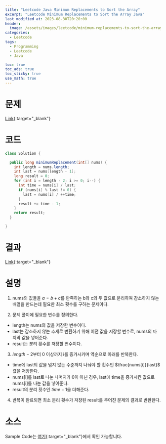```yaml
---
title: "Leetcode Java Minimum Replacements to Sort the Array"
excerpt: "Leetcode Minimum Replacements to Sort the Array Java"
last_modified_at: 2023-08-30T20:20:00
header:
  image: /assets/images/leetcode/minimum-replacements-to-sort-the-array.png
categories:
  - Leetcode
tags:
  - Programming
  - Leetcode
  - Java

toc: true
toc_ads: true
toc_sticky: true
use_math: true
---
```

# 문제
[Link](https://leetcode.com/problems/minimum-replacements-to-sort-the-array){:target="_blank"}

# 코드
```java
class Solution {

  public long minimumReplacement(int[] nums) {
    int length = nums.length;
    int last = nums[length - 1];
    long result = 0;
    for (int i = length - 2; i >= 0; i--) {
      int time = nums[i] / last;
      if (nums[i] % last != 0) {
        last = nums[i] / ++time;
      }
      result += time - 1;
    }
    return result;
  }

}
```

# 결과
[Link](https://leetcode.com/problems/minimum-replacements-to-sort-the-array/submissions/1035887660/){:target="_blank"}

# 설명
1. nums의 값들을 $a = b + c$를 만족하는 b와 c의 두 값으로 분리하여 감소하지 않는 배열을 만드는데 필요한 최소 횟수를 구하는 문제이다.

2. 문제 풀이에 필요한 변수를 정의한다.
- length는 nums의 값을 저장한 변수이다.
- last는 감소하지 않는 추세로 변환하기 위해 이전 값을 저장할 변수로, nums의 마지막 값을 넣어준다.
- result는 분리 횟수를 저장할 변수이다.

3. $length - 2$부터 0 이상까지 i를 증가시키며 역순으로 아래를 반복한다.
- time에 last의 값을 넘지 않는 수준까지 나눠야 할 횟수인 $\frac{nums[i]}{last}$ 값을 저장한다.
- nums[i]를 last로 나눈 나머지가 0이 아닌 경우, last에 time을 증가시킨 값으로 nums[i]를 나눈 값을 넣어준다.
- result의 분리 횟수인 $time - 1$을 더해준다.

4. 반복이 완료되면 최소 분리 횟수가 저장된 result를 주어진 문제의 결과로 반환한다.

# 소스
Sample Code는 [여기](https://github.com/GracefulSoul/leetcode/blob/master/src/main/java/gracefulsoul/problems/MinimumReplacementsToSortTheArray.java){:target="_blank"}에서 확인 가능합니다.